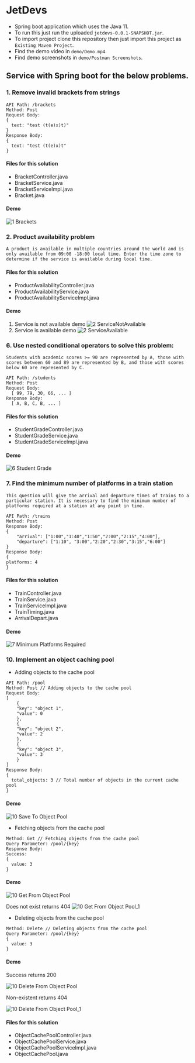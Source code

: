 # JetDevs
* Spring boot application which uses the Java 11.
* To run this just run the uploaded `jetdevs-0.0.1-SNAPSHOT.jar`.
* To import project clone this repository then just import this project as `Existing Maven Project`.
* Find the demo video in `demo/Demo.mp4`.
* Find demo screenshots in `demo/Postman Screenshots`.

## Service with Spring boot for the below problems.
### 1. Remove invalid brackets from strings
```
API Path: /brackets
Method: Post
Request Body:
{
  text: "test (t(e)x)t)"
}
Response Body:
{
  text: "test (t(e)x)t"
}
```
#### Files for this solution
* BracketController.java
* BracketService.java
* BracketServiceImpl.java
* Bracket.java

#### Demo

![1  Brackets](https://user-images.githubusercontent.com/31569507/156703438-45b721f7-bed1-4c7b-b036-411dcdf7bc8b.PNG)

### 2. Product availability problem
`A product is available in multiple countries around the world and is only available from
09:00 -18:00 local time. Enter the time zone to determine if the service is available
during local time.`

#### Files for this solution
* ProductAvailabilityController.java
* ProductAvailabilityService.java
* ProductAvailabilityServiceImpl.java

#### Demo
1. Service is not available demo
![2  ServiceNotAvailable](https://user-images.githubusercontent.com/31569507/156704715-c4bbb748-a057-43f0-ac10-6bb9852dbeb6.PNG)
2. Service is available demo
![2  ServiceAvailable](https://user-images.githubusercontent.com/31569507/156704720-43648828-7cf2-49c3-8c01-bae8b0a5cc50.PNG)

### 6. Use nested conditional operators to solve this problem:
`Students with academic scores >= 90 are represented by A, those with scores between
60 and 89 are represented by B, and those with scores below 60 are represented by C.`
```
API Path: /students
Method: Post
Request Body:
  [ 99, 79, 30, 66, ... ]
Response Body:
  [ A, B, C, B, ... ]
```
#### Files for this solution
* StudentGradeController.java
* StudentGradeService.java
* StudentGradeServiceImpl.java

#### Demo
![6  Student Grade](https://user-images.githubusercontent.com/31569507/156705210-eaacc5d8-f9a0-432b-a9d2-7e24085b0d88.PNG)

### 7. Find the minimum number of platforms in a train station
`This question will give the arrival and departure times of trains to a particular station. It
is necessary to find the minimum number of platforms required at a station at any point
in time.`
```
API Path: /trains
Method: Post
Response Body:
{
    "arrival": ["1:00","1:40","1:50","2:00","2:15","4:00"],
    "departure": ["1:10", "3:00","2:20","2:30","3:15","6:00"]
}
Response Body:
{
platforms: 4
}
```
#### Files for this solution
* TrainController.java
* TrainService.java
* TrainServiceImpl.java
* TrainTiming.java
* ArrivalDepart.java

#### Demo
![7  Minimum Platforms Required](https://user-images.githubusercontent.com/31569507/156705487-38b6ef19-2b68-4f99-beb6-d962bb7953ab.PNG)


### 10. Implement an object caching pool
* Adding objects to the cache pool
```
API Path: /pool
Method: Post // Adding objects to the cache pool
Request Body:
[
	{
    "key": "object 1",
    "value": 0
	},
	{
    "key": "object 2",
    "value": 2
	},
	{
    "key": "object 3",
    "value": 3
	}
]
Response Body:
{
  total_objects: 3 // Total number of objects in the current cache pool
}
```
#### Demo
![10  Save To Object Pool](https://user-images.githubusercontent.com/31569507/156705820-f50e2254-513f-4488-b49c-75bad1dae4f0.PNG)

* Fetching objects from the cache pool
```
Method: Get // Fetching objects from the cache pool
Query Parameter: /pool/{key}
Response Body:
Success:
{
  value: 3
}
```
#### Demo
![10  Get From Object Pool](https://user-images.githubusercontent.com/31569507/156706032-27aa0d49-3058-4ac5-9fab-2d316e62ba36.PNG)

Does not exist returns 404
![10  Get From Object Pool_1](https://user-images.githubusercontent.com/31569507/156706036-30340874-98dd-4fc2-b41f-ba113b57ecba.PNG)


* Deleting objects from the cache pool
```
Method: Delete // Deleting objects from the cache pool
Query Parameter: /pool/{key}
{
  value: 3
}
```
#### Demo
Success returns 200

![10  Delete From Object Pool](https://user-images.githubusercontent.com/31569507/156706184-ec4c3ffe-6116-4205-b67b-025d587a560c.PNG)

Non-existent returns 404

![10  Delete From Object Pool_1](https://user-images.githubusercontent.com/31569507/156706201-3a8e5f02-7fef-4189-a081-e754115414cf.PNG)

#### Files for this solution
* ObjectCachePoolController.java
* ObjectCachePoolService.java
* ObjectCachePoolServiceImpl.java
* ObjectCachePool.java



